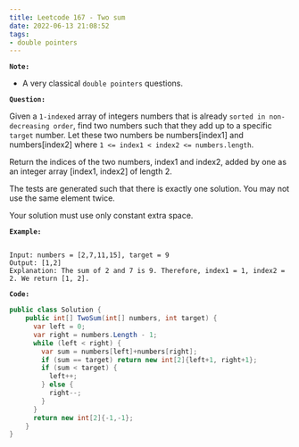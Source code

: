 ```yaml
---
title: Leetcode 167 - Two sum
date: 2022-06-13 21:08:52
tags:
- double pointers
---
```

**`Note:`**
- A very classical `double pointers` questions.

**`Question:`**

Given a `1-indexed` array of integers numbers that is already `sorted in non-decreasing order`, find two numbers such that they add up to a specific `target` number. Let these two numbers be numbers[index1] and numbers[index2] where `1 <= index1 < index2 <= numbers.length`.

Return the indices of the two numbers, index1 and index2, added by one as an integer array [index1, index2] of length 2.

The tests are generated such that there is exactly one solution. You may not use the same element twice.

Your solution must use only constant extra space.

**`Example:`**
```

Input: numbers = [2,7,11,15], target = 9
Output: [1,2]
Explanation: The sum of 2 and 7 is 9. Therefore, index1 = 1, index2 = 2. We return [1, 2].
```

**`Code:`**
```csharp
public class Solution {
    public int[] TwoSum(int[] numbers, int target) {
      var left = 0;
      var right = numbers.Length - 1;
      while (left < right) {
        var sum = numbers[left]+numbers[right];
        if (sum == target) return new int[2]{left+1, right+1};
        if (sum < target) {
          left++;
        } else {
          right--;
        }
      }
      return new int[2]{-1,-1};
    }
}
```